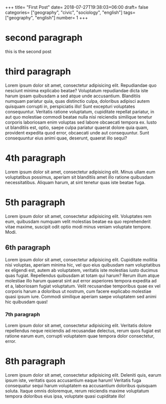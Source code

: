 +++
title= "First Post"
date= 2018-07-27T19:38:03+06:00
draft= false
categories= ["geography", "civic", "sociology", "english"]
tags= ["geography", "english"]
number= 1
+++


# second paragraph
this is the second post

# third paragraph
Lorem ipsum dolor sit amet, consectetur adipisicing elit. Repudiandae quo nesciunt minima explicabo beatae? Voluptatum repudiandae dicta iste harum ipsam quibusdam a sed atque unde accusantium. Blanditiis numquam pariatur quia, quas distinctio culpa, doloribus adipisci autem quisquam corrupti in, perspiciatis illo! Sunt excepturi voluptates consequuntur. Veritatis ratione voluptatum, cupiditate repellat pariatur, in aut quo molestiae commodi beatae nulla nisi reiciendis similique tenetur corporis laboriosam enim voluptas sed labore obcaecati tempora ex. Iusto ut blanditiis est, optio, saepe culpa pariatur quaerat dolore quia quam, provident expedita quod error, obcaecati unde aut consequuntur. Sunt consequuntur eius animi quae, deserunt, quaerat illo sequi?

# 4th paragraph 
Lorem ipsum dolor sit amet, consectetur adipisicing elit. Minus ullam eum voluptatibus possimus, aperiam sit blanditiis amet illo ratione quibusdam necessitatibus. Aliquam harum, at sint tenetur quas iste beatae fuga.

# 5th paragraph
Lorem ipsum dolor sit amet, consectetur adipisicing elit. Voluptates rem eum, quibusdam numquam velit molestias beatae ea quo reprehenderit vitae maxime, suscipit odit optio modi minus veniam voluptate tempore. Modi.

## 6th paragraph
Lorem ipsum dolor sit amet, consectetur adipisicing elit. Cupiditate mollitia nisi voluptas, aperiam minima hic, vel quo eius quibusdam nam voluptatibus ex eligendi est, autem ab voluptatem, veritatis iste molestias iusto ducimus quas fugiat. Repellendus quibusdam at totam qui harum? Rerum illum atque molestiae illo harum quaerat sint aut error asperiores tempora expedita ad et a, laboriosam fugiat voluptatum. Velit recusandae temporibus quae ex vel corporis harum a doloribus ut nostrum, cum facere explicabo molestiae quasi ipsum iure. Commodi similique aperiam saepe voluptatem sed animi hic quibusdam quas!

### 7th paragraph
Lorem ipsum dolor sit amet, consectetur adipisicing elit. Veritatis dolore repellendus neque reiciendis ad recusandae delectus, rerum quos fugiat est ratione earum eum, corrupti voluptatem quae tempora dolor consectetur, error.

# 8th paragraph
Lorem ipsum dolor sit amet, consectetur adipisicing elit. Deleniti quis, earum ipsum iste, veritatis quos accusantium eaque harum! Veritatis fuga consequatur sequi harum voluptatem ea accusantium doloribus quisquam soluta. Itaque omnis doloremque, rerum reiciendis maxime voluptatum tempora doloribus eius ipsa, voluptate quasi cupiditate illo!